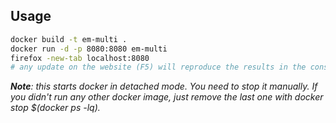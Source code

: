 ## Usage

```bash
docker build -t em-multi .
docker run -d -p 8080:8080 em-multi
firefox -new-tab localhost:8080
# any update on the website (F5) will reproduce the results in the console (Ctrl + Shift + C)
```

***Note**: this starts docker in detached mode. You need to stop it manually. If you didn't run any other docker image, just remove the last one with docker stop $(docker ps -lq).*

